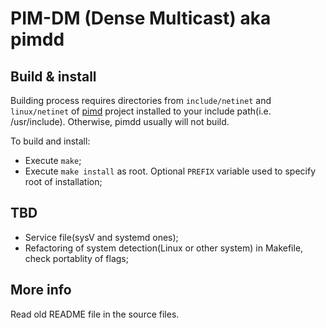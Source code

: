 # PIM-DM (Dense Multicast) aka pimdd

## Build & install

Building process requires directories from `include/netinet` and `linux/netinet` of [pimd](https://github.com/troglobit/pimd/tree/master/include) project installed to your include path(i.e. /usr/include). Otherwise, pimdd usually will not build.

To build and install:
* Execute `make`;
* Execute `make install` as root. Optional `PREFIX` variable used to specify root of installation;

## TBD

* Service file(sysV and systemd ones);
* Refactoring of system detection(Linux or other system) in Makefile, check portablity of flags;

## More info

Read old README file in the source files.
